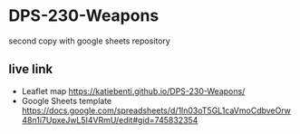 # DPS-230-Weapons
second copy with google sheets repository

## live link
- Leaflet map https://katiebenti.github.io/DPS-230-Weapons/
- Google Sheets template https://docs.google.com/spreadsheets/d/1ln03oT5GL1caVmoCdbveOrw48n1i7UpxeJwL5I4VRmU/edit#gid=745832354
